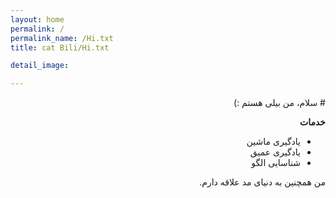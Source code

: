 ```yaml
---
layout: home
permalink: /
permalink_name: /Hi.txt
title: cat Bili/Hi.txt

detail_image: 

---
```


<div dir="rtl" style="text-align: right;">
# سلام، من بیلی هستم :)

**خدمات**
- یادگیری ماشین
- یادگیری عمیق
- شناسایی الگو

من همچنین به دنیای مد علاقه دارم.
</div>
